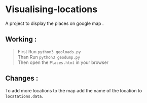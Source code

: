 # Visualising-locations
A project to display the places on google map .

## Working :
> First Run `python3 geoloads.py` \
> Than Run `python3 geodump.py` \
> Then open the `Places.html` in your browser

## Changes :

To add more locations to the map add the name of the location to `locatations.data`.
